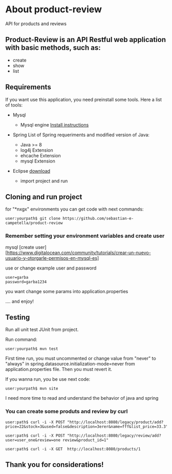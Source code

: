 # About product-review
API for products and reviews

 ## Product-Review is an API Restful web application with basic methods, such as:

- create
- show
- list

 ## Requirements

If you want use this application, you need preinstall some tools. Here a list of tools:

- Mysql 
  - Mysql engine [Install instructions](https://dev.mysql.com/doc/relnotes/mysql-installer/en/)
  
- Spring
   List of <a hfref="https://docs.spring.io/spring-boot/docs/current/reference/html/getting-started-system-requirements.html">Spring</a>  requeriments and modified version of Java:
   
   - Java >= 8
   - log4j Extension
   - ehcache Extension
   - mysql Extension
 
 - Eclipse [download](http://www.eclipse.org/downloads/)
    - import project and run
    
## Cloning and run project

for "*nxgx" environments you can get code with next commands:

```
user:yourpath$ git clone https://github.com/sebastian-e-campetella/product-review

```

### Remember setting your environment variables and create  user

mysql [create user][https://www.digitalocean.com/community/tutorials/crear-un-nuevo-usuario-y-otorgarle-permisos-en-mysql-es]

use or change example user and password

```
user=garba
password=garba1234
```
you want change some params into application.properties

.... and  enjoy!

## Testing

Run all unit test JUnit from project.

Run command:
```
user:yourpath$ mvn test
```

First time run, you must uncommented or change value from "never" to "always" in spring.datasource.initialization-mode=never from application.properties file. Then you must revert it.

If you wanna run, you be use next code:
```
user:yourpath$ mvn site
```

I need more time to read and understand the behavior of java and spring

### You can create some produts and review by curl
```
user:path$ curl -i -X POST "http://localhost:8080/legacy/product/add?price=22&stock=3&used=false&description=3erer&name=fff&list_price=33.3"

user:path$ curl -i -X POST "http://localhost:8080/legacy/review/add?user=user_one&review=one review&product_id=1"

user:path$ curl -i -X GET  http://localhost:8080/products/1

```

## Thank you for considerations!
